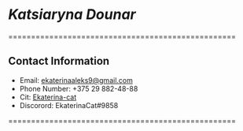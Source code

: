 # ***Katsiaryna Dounar*** #

==================================================

## **Contact Information** ##

* Email: [ekaterinaaleks9@gmail.com](https://mail.google.com/mail/u/0/#inbox)
* Phone Number: +375 29 882-48-88
* Cit: [Ekaterina-cat](https://github.com/Ekaterina-cat)
* Discorord: EkaterinaCat#9858

==================================================